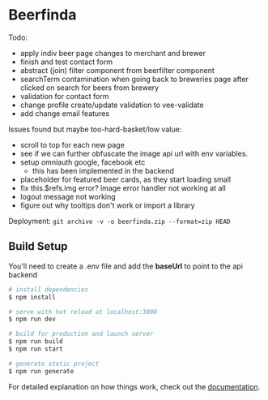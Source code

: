 # Beerfinda

Todo:

- apply indiv beer page changes to merchant and brewer
- finish and test contact form
- abstract (join) filter component from beerfilter component
- searchTerm contamination when going back to breweries page after clicked on search for beers from brewery
- validation for contact form
- change profile create/update validation to vee-validate
- add change email features

Issues found but maybe too-hard-basket/low value:

- scroll to top for each new page
- see if we can further obfuscate the image api url with env variables.
- setup omniauth google, facebook etc
  - this has been implemented in the backend
- placeholder for featured beer cards, as they start loading small
- fix this.$refs.img error? image error handler not working at all
- logout message not working
- figure out why tooltips don't work or import a library

Deployment:
`git archive -v -o beerfinda.zip --format=zip HEAD`

## Build Setup

You'll need to create a .env file and add the **baseUrl** to point to the api backend

```bash
# install dependencies
$ npm install

# serve with hot reload at localhost:3000
$ npm run dev

# build for production and launch server
$ npm run build
$ npm run start

# generate static project
$ npm run generate
```

For detailed explanation on how things work, check out the [documentation](https://nuxtjs.org).
